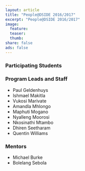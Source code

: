 ```yaml
---
layout: article
title: "People@DSIDE 2016/2017"
excerpt: "People@DSIDE 2016/2017"
image:
  feature:
  teaser:
  thumb:
share: false
ads: false
---
```


### Participating Students

### Program Leads and Staff

* Paul Geldenhuys
* Ishmael Makitla
* Vukosi Marivate
* Amandla Mhlongo
* Maphuti Mogano
* Nyalleng Moorosi
* Nkosinathi Mtambo
* Dhiren Seetharam
* Quentin Williams

### Mentors

* Michael Burke
* Bolelang Sebola
